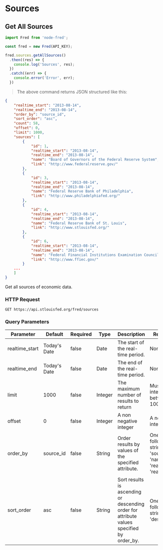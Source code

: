 # Sources

## Get All Sources

```javascript
import Fred from 'node-fred';

const fred = new Fred(API_KEY);

fred.sources.getAllSources()
  .then((res) => {
    console.log('Sources', res);
  })
  .catch((err) => {
    console.error('Error', err);
  })
```

> The above command returns JSON structured like this:

```json
{
    "realtime_start": "2013-08-14",
    "realtime_end": "2013-08-14",
    "order_by": "source_id",
    "sort_order": "asc",
    "count": 58,
    "offset": 0,
    "limit": 1000,
    "sources": [
        {
            "id": 1,
            "realtime_start": "2013-08-14",
            "realtime_end": "2013-08-14",
            "name": "Board of Governors of the Federal Reserve System",
            "link": "http://www.federalreserve.gov/"
        },
        {
            "id": 3,
            "realtime_start": "2013-08-14",
            "realtime_end": "2013-08-14",
            "name": "Federal Reserve Bank of Philadelphia",
            "link": "http://www.philadelphiafed.org/"
        },
        {
            "id": 4,
            "realtime_start": "2013-08-14",
            "realtime_end": "2013-08-14",
            "name": "Federal Reserve Bank of St. Louis",
            "link": "http://www.stlouisfed.org/"
        },
        {
            "id": 6,
            "realtime_start": "2013-08-14",
            "realtime_end": "2013-08-14",
            "name": "Federal Financial Institutions Examination Council",
            "link": "http://www.ffiec.gov/"
        }
    ...
    ]
}
```

Get all sources of economic data.

### HTTP Request

`GET https://api.stlouisfed.org/fred/sources`

### Query Parameters

Parameter | Default | Required | Type | Description | Restrictions
--------- | ------- | -------- | ---- | ----------- | ------------
realtime_start | Today's Date | false | Date | The start of the real-time period. | None
realtime_end | Today's Date | false | Date | The end of the real-time period. | None
limit | 1000 | false | Integer | The maximum number of results to return | Must be an integer between 1 and 1000
offset | 0 | false | Integer | A non negative integer | A non negative integer
order_by | source_id | false | String | Order results by values of the specified attribute. | One of the following strings: 'source_id', 'name', 'realtime_start', 'realtime_end'.
sort_order | asc | false | String | Sort results is ascending or descending order for attribute values specified by order_by. | One of the following strings: 'asc', 'desc'.